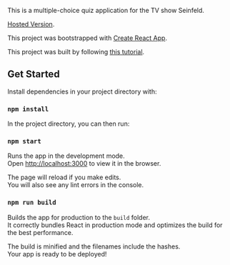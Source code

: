 This is a multiple-choice quiz application for the TV show Seinfeld.

[Hosted Version](https://seinfeld-quiz.herokuapp.com/).

This project was bootstrapped with [Create React App](https://github.com/facebookincubator/create-react-app).

This project was built by following [this tutorial](https://mitchgavan.com/react-quiz/).

## Get Started
Install dependencies in your project directory with:
### `npm install`

In the project directory, you can then run:

### `npm start`

Runs the app in the development mode.<br>
Open [http://localhost:3000](http://localhost:3000) to view it in the browser.

The page will reload if you make edits.<br>
You will also see any lint errors in the console.

### `npm run build`

Builds the app for production to the `build` folder.<br>
It correctly bundles React in production mode and optimizes the build for the best performance.

The build is minified and the filenames include the hashes.<br>
Your app is ready to be deployed!